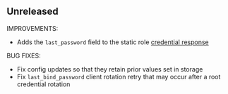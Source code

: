 ## Unreleased

IMPROVEMENTS:

- Adds the `last_password` field to the static role [credential response](https://www.vaultproject.io/api-docs/secret/openldap#static-role-passwords)

BUG FIXES:

- Fix config updates so that they retain prior values set in storage
- Fix `last_bind_password` client rotation retry that may occur after a root credential rotation
